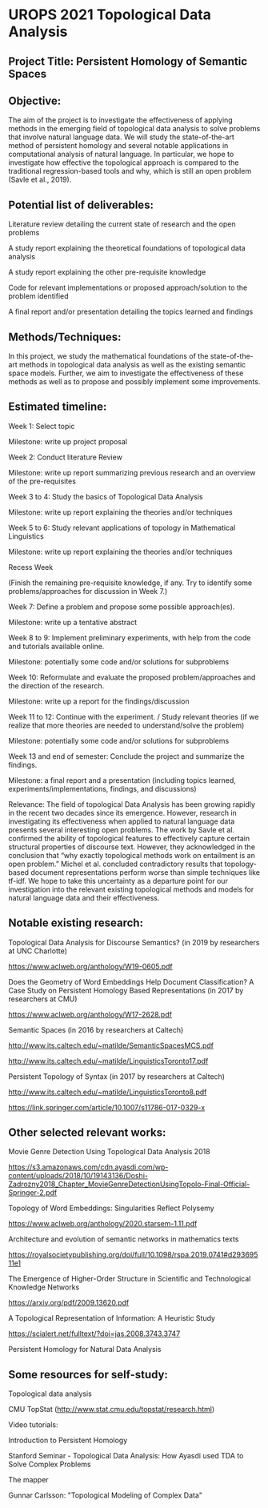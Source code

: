 # UROPS 2021 Topological Data Analysis

## Project Title: Persistent Homology of Semantic Spaces 

 

## Objective: 

The aim of the project is to investigate the effectiveness of applying methods in the emerging field of topological data analysis to solve problems that involve natural language data. We will study the state-of-the-art method of persistent homology and several notable applications in computational analysis of natural language. In particular, we hope to investigate how effective the topological approach is compared to the traditional regression-based tools and why, which is still an open problem (Savle et al., 2019). 

 
## Potential list of deliverables: 

Literature review detailing the current state of research and the open problems 

A study report explaining the theoretical foundations of topological data analysis 

A study report explaining the other pre-requisite knowledge 

Code for relevant implementations or proposed approach/solution to the problem identified 

A final report and/or presentation detailing the topics learned and findings 
 

## Methods/Techniques: 

In this project, we study the mathematical foundations of the state-of-the-art methods in topological data analysis as well as the existing semantic space models. Further, we aim to investigate the effectiveness of these methods as well as to propose and possibly implement some improvements.  

 

## Estimated timeline: 

 

Week 1: Select topic  

Milestone: write up project proposal 

 

Week 2: Conduct literature Review 

Milestone: write up report summarizing previous research and an overview of the pre-requisites 

 

Week 3 to 4: Study the basics of Topological Data Analysis 

Milestone: write up report explaining the theories and/or techniques 

 

Week 5 to 6: Study relevant applications of topology in Mathematical Linguistics 

Milestone: write up report explaining the theories and/or techniques 

 

Recess Week 

(Finish the remaining pre-requisite knowledge, if any. Try to identify some problems/approaches for discussion in Week 7.) 

 

Week 7: Define a problem and propose some possible approach(es).  

Milestone: write up a tentative abstract 

 

Week 8 to 9: Implement preliminary experiments, with help from the code and tutorials available online.  

Milestone: potentially some code and/or solutions for subproblems 

 

Week 10: Reformulate and evaluate the proposed problem/approaches and the direction of the research.  

Milestone: write up a report for the findings/discussion 

 

Week 11 to 12: Continue with the experiment. / Study relevant theories (if we realize that more theories are needed to understand/solve the problem) 

Milestone: potentially some code and/or solutions for subproblems 

 

Week 13 and end of semester: Conclude the project and summarize the findings.  

Milestone: a final report and a presentation (including topics learned, experiments/implementations, findings, and discussions) 
 

Relevance: 
The field of topological Data Analysis has been growing rapidly in the recent two decades since its emergence. However, research in investigating its effectiveness when applied to natural language data presents several interesting open problems. The work by Savle et al. confirmed the ability of topological features to effectively capture certain structural properties of discourse text. However, they acknowledged in the conclusion that “why exactly topological methods work on entailment is an open problem.” Michel et al. concluded contradictory results that topology-based document representations perform worse than simple techniques like tf-idf. We hope to take this uncertainty as a departure point for our investigation into the relevant existing topological methods and models for natural language data and their effectiveness.  

 

## Notable existing research: 

Topological Data Analysis for Discourse Semantics? (in 2019 by researchers at UNC Charlotte) 

https://www.aclweb.org/anthology/W19-0605.pdf 

 

Does the Geometry of Word Embeddings Help Document Classification? A Case Study on Persistent Homology Based Representations (in 2017 by researchers at CMU) 

https://www.aclweb.org/anthology/W17-2628.pdf 

 

Semantic Spaces (in 2016 by researchers at Caltech) 

http://www.its.caltech.edu/~matilde/SemanticSpacesMCS.pdf 

http://www.its.caltech.edu/~matilde/LinguisticsToronto17.pdf 

 

Persistent Topology of Syntax (in 2017 by researchers at Caltech) 

http://www.its.caltech.edu/~matilde/LinguisticsToronto8.pdf 

https://link.springer.com/article/10.1007/s11786-017-0329-x 

 

## Other selected relevant works:  

Movie Genre Detection Using Topological Data Analysis 2018 

https://s3.amazonaws.com/cdn.ayasdi.com/wp-content/uploads/2018/10/19143136/Doshi-Zadrozny2018_Chapter_MovieGenreDetectionUsingTopolo-Final-Official-Springer-2.pdf 

Topology of Word Embeddings: Singularities Reflect Polysemy 

https://www.aclweb.org/anthology/2020.starsem-1.11.pdf 

Architecture and evolution of semantic networks in mathematics texts 

https://royalsocietypublishing.org/doi/full/10.1098/rspa.2019.0741#d29369511e1 

The Emergence of Higher-Order Structure in Scientific and Technological Knowledge Networks 

https://arxiv.org/pdf/2009.13620.pdf 

A Topological Representation of Information: A Heuristic Study 

https://scialert.net/fulltext/?doi=jas.2008.3743.3747 

Persistent Homology for Natural Data Analysis 

 

## Some resources for self-study: 

Topological data analysis  

CMU TopStat (http://www.stat.cmu.edu/topstat/research.html) 

Video tutorials: 

Introduction to Persistent Homology 


Stanford Seminar - Topological Data Analysis: How Ayasdi used TDA to Solve Complex Problems 


The mapper 

Gunnar Carlsson: "Topological Modeling of Complex Data" 

